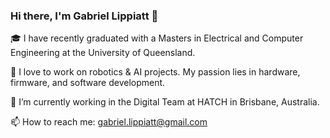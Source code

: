 ### Hi there, I'm Gabriel Lippiatt 👋

🎓 I have recently graduated with a Masters in Electrical and Computer Engineering at the University of Queensland.

🤖 I love to work on robotics & AI projects. My passion lies in hardware, firmware, and software development.

🔭 I’m currently working in the Digital Team at HATCH in Brisbane, Australia.

📫 How to reach me: gabriel.lippiatt@gmail.com

<!--
**gabriellippiatt/gabriellippiatt** is a ✨ _special_ ✨ repository because its `README.md` (this file) appears on your GitHub profile.

Here are some ideas to get you started:

- 🔭 I’m currently working on ...
- 🌱 I’m currently learning ...
- 👯 I’m looking to collaborate on ...
- 🤔 I’m looking for help with ...
- 💬 Ask me about ...
- 📫 How to reach me: ...
- 😄 Pronouns: ...
- ⚡ Fun fact: ...
-->

